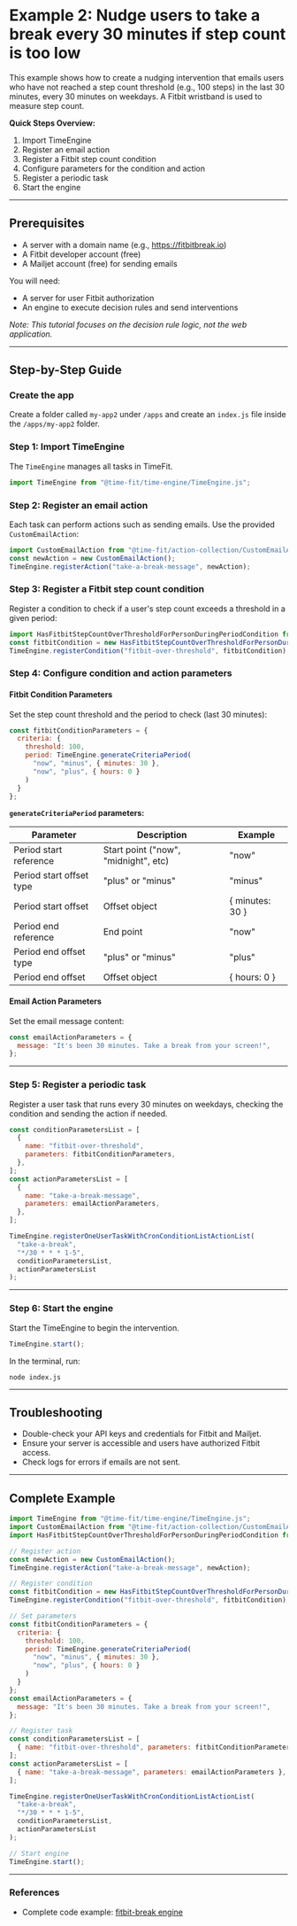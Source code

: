 # Example 2: Nudge users to take a break every 30 minutes if step count is too low

This example shows how to create a nudging intervention that emails users who have not reached a step count threshold (e.g., 100 steps) in the last 30 minutes, every 30 minutes on weekdays. A Fitbit wristband is used to measure step count.

**Quick Steps Overview:**
1. Import TimeEngine
2. Register an email action
3. Register a Fitbit step count condition
4. Configure parameters for the condition and action
5. Register a periodic task
6. Start the engine

---

## Prerequisites

- A server with a domain name (e.g., https://fitbitbreak.io)
- A Fitbit developer account (free)
- A Mailjet account (free) for sending emails

You will need:
- A server for user Fitbit authorization
- An engine to execute decision rules and send interventions

*Note: This tutorial focuses on the decision rule logic, not the web application.*

---

## Step-by-Step Guide

### Create the app

Create a folder called `my-app2` under `/apps` and create an `index.js` file inside the `/apps/my-app2` folder.

### Step 1: Import TimeEngine

The `TimeEngine` manages all tasks in TimeFit.

```javascript
import TimeEngine from "@time-fit/time-engine/TimeEngine.js";
```

### Step 2: Register an email action

Each task can perform actions such as sending emails. Use the provided `CustomEmailAction`:

```javascript
import CustomEmailAction from "@time-fit/action-collection/CustomEmailAction";
const newAction = new CustomEmailAction();
TimeEngine.registerAction("take-a-break-message", newAction);
```

### Step 3: Register a Fitbit step count condition

Register a condition to check if a user's step count exceeds a threshold in a given period:

```javascript
import HasFitbitStepCountOverThresholdForPersonDuringPeriodCondition from "@time-fit/data-source/fitbit/condition/HasFitbitStepCountOverThresholdForPersonDuringPeriodCondition";
const fitbitCondition = new HasFitbitStepCountOverThresholdForPersonDuringPeriodCondition();
TimeEngine.registerCondition("fitbit-over-threshold", fitbitCondition);
```

### Step 4: Configure condition and action parameters

#### Fitbit Condition Parameters

Set the step count threshold and the period to check (last 30 minutes):

```javascript
const fitbitConditionParameters = {
  criteria: {
    threshold: 100,
    period: TimeEngine.generateCriteriaPeriod(
      "now", "minus", { minutes: 30 },
      "now", "plus", { hours: 0 }
    )
  }
};
```

**`generateCriteriaPeriod` parameters:**

| Parameter                | Description                          | Example         |
|--------------------------|--------------------------------------|-----------------|
| Period start reference   | Start point ("now", "midnight", etc) | "now"           |
| Period start offset type | "plus" or "minus"                    | "minus"         |
| Period start offset      | Offset object                        | { minutes: 30 } |
| Period end reference     | End point                            | "now"           |
| Period end offset type   | "plus" or "minus"                    | "plus"          |
| Period end offset        | Offset object                        | { hours: 0 }    |

#### Email Action Parameters

Set the email message content:

```javascript
const emailActionParameters = {
  message: "It's been 30 minutes. Take a break from your screen!",
};
```

---

### Step 5: Register a periodic task

Register a user task that runs every 30 minutes on weekdays, checking the condition and sending the action if needed.

```javascript
const conditionParametersList = [
  {
    name: "fitbit-over-threshold",
    parameters: fitbitConditionParameters,
  },
];
const actionParametersList = [
  {
    name: "take-a-break-message",
    parameters: emailActionParameters,
  },
];

TimeEngine.registerOneUserTaskWithCronConditionListActionList(
  "take-a-break",
  "*/30 * * * 1-5",
  conditionParametersList,
  actionParametersList
);
```

---

### Step 6: Start the engine

Start the TimeEngine to begin the intervention.

```javascript
TimeEngine.start();
```

In the terminal, run:
```
node index.js
```

---

## Troubleshooting

- Double-check your API keys and credentials for Fitbit and Mailjet.
- Ensure your server is accessible and users have authorized Fitbit access.
- Check logs for errors if emails are not sent.

---

## Complete Example

```javascript
import TimeEngine from "@time-fit/time-engine/TimeEngine.js";
import CustomEmailAction from "@time-fit/action-collection/CustomEmailAction";
import HasFitbitStepCountOverThresholdForPersonDuringPeriodCondition from "@time-fit/data-source/fitbit/condition/HasFitbitStepCountOverThresholdForPersonDuringPeriodCondition";

// Register action
const newAction = new CustomEmailAction();
TimeEngine.registerAction("take-a-break-message", newAction);

// Register condition
const fitbitCondition = new HasFitbitStepCountOverThresholdForPersonDuringPeriodCondition();
TimeEngine.registerCondition("fitbit-over-threshold", fitbitCondition);

// Set parameters
const fitbitConditionParameters = {
  criteria: {
    threshold: 100,
    period: TimeEngine.generateCriteriaPeriod(
      "now", "minus", { minutes: 30 },
      "now", "plus", { hours: 0 }
    )
  }
};
const emailActionParameters = {
  message: "It's been 30 minutes. Take a break from your screen!",
};

// Register task
const conditionParametersList = [
  { name: "fitbit-over-threshold", parameters: fitbitConditionParameters },
];
const actionParametersList = [
  { name: "take-a-break-message", parameters: emailActionParameters },
];

TimeEngine.registerOneUserTaskWithCronConditionListActionList(
  "take-a-break",
  "*/30 * * * 1-5",
  conditionParametersList,
  actionParametersList
);

// Start engine
TimeEngine.start();
```

---

### References
- Complete code example: [fitbit-break engine](../apps/fitbit-break/engine.mjs)